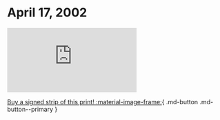 # April 17, 2002

![](https://www.achewood.com/comic.php?date=04172002)

[Buy a signed strip of this print! :material-image-frame:](https://achewood-holiday-pop-up.myshopify.com/products/strip#04172002){ .md-button .md-button--primary }
